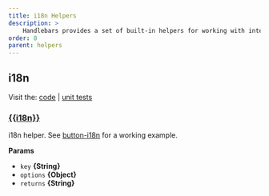 ```yaml
---
title: i18n Helpers
description: >
    Handlebars provides a set of built-in helpers for working with internationalization (i18n). These helpers are used to format and manipulate i18n data, making it easier to display localized content in templates.
order: 8
parent: helpers
---
```

## i18n

Visit the: [code](https://github.com/jaredwray/fumanchu/tree/main/helpers/lib/i18n.js) | [unit tests](https://github.com/jaredwray/fumanchu/tree/main/helpers/test/i18n.js)

### [{{i18n}}](https://github.com/jaredwray/fumanchu/tree/main/helpers/lib/i18n.js#L18)

i18n helper. See [button-i18n](https://github.com/assemble/buttons)
for a working example.

**Params**

* `key` **{String}**
* `options` **{Object}**
* `returns` **{String}**
